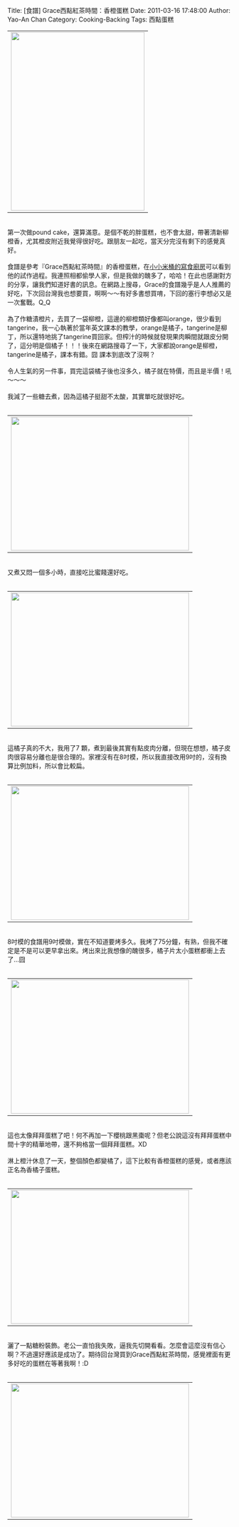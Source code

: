 Title: [食譜] Grace西點紅茶時間：香橙蛋糕
Date: 2011-03-16 17:48:00
Author: Yao-An Chan
Category: Cooking-Backing
Tags: 西點蛋糕


<div class='post'>
<center><table style="width: auto;"><tbody><tr><td><a href="https://picasaweb.google.com/lh/photo/gMe2uW8jNEfBzOGloa3uaA?feat=embedwebsite"><img height="400" src="https://lh3.googleusercontent.com/_mvtDPM7iODU/TXvnclOx_nI/AAAAAAAAJ-s/GGsiyNCFCKc/s400/P1010705.jpg" width="300" /></a></td></tr></tbody></table></center><br />第一次做pound cake，還算滿意。是個不乾的胖蛋糕，也不會太甜，帶著清新柳橙香，尤其橙皮附近我覺得很好吃。跟朋友一起吃，當天分完沒有剩下的感覺真好。<br /><br />食譜是參考『Grace西點紅茶時間』的香橙蛋糕，在<a href="http://www.wretch.cc/blog/mitong/22949269">小小米桶的寫食廚房</a>可以看到他的試作過程。我連照相都偷學人家，但是我做的醜多了，哈哈！在此也感謝對方的分享，讓我們知道好書的訊息。在網路上搜尋，Grace的食譜幾乎是人人推薦的好吃，下次回台灣我也想要買，啊啊～～有好多書想買唷，下回的塞行李想必又是一次奮戰。Q_Q<br /><br />為了作糖漬橙片，去買了一袋柳橙，這邊的柳橙類好像都叫orange，很少看到tangerine，我一心執著於當年英文課本的教學，orange是橘子，tangerine是柳丁，所以還特地挑了tangerine買回家。但榨汁的時候就發現果肉瞬間就跟皮分開了，這分明是個橘子！！！後來在網路搜尋了一下，大家都說orange是柳橙，tangerine是橘子，課本有錯。囧 課本到底改了沒啊？<br /><br />令人生氣的另一件事，買完這袋橘子後也沒多久，橘子就在特價，而且是半價！吼～～～<br /><br />我減了一些糖去煮，因為這橘子挺甜不太酸，其實單吃就很好吃。<br /><br /><center><table style="width: auto;"><tbody><tr><td><a href="https://picasaweb.google.com/lh/photo/Z0hsuQUdrnTlal1uLUxm6w?feat=embedwebsite"><img height="300" src="https://lh5.googleusercontent.com/_mvtDPM7iODU/TXvnZ31qGuI/AAAAAAAAJ-U/2OPPbPHhguU/s400/P1010692.jpg" width="400" /></a></td></tr></tbody></table></center><br />又煮又悶一個多小時，直接吃比蜜餞還好吃。<br /><br /><center><table style="width: auto;"><tbody><tr><td><a href="https://picasaweb.google.com/lh/photo/sMVvNOwWtkY1tEYwHVJ1bA?feat=embedwebsite"><img height="300" src="https://lh6.googleusercontent.com/_mvtDPM7iODU/TXvnavcoMtI/AAAAAAAAJ-c/3vZQExWi15c/s400/P1010695.jpg" width="400" /></a></td></tr></tbody></table></center><br />這橘子真的不大，我用了7 顆，煮到最後其實有點皮肉分離，但現在想想，橘子皮肉很容易分離也是很合理的。家裡沒有在8吋模，所以我直接改用9吋的，沒有換算比例加料，所以會比較扁。<br /><br /><center><table style="width: auto;"><tbody><tr><td><a href="https://picasaweb.google.com/lh/photo/R29y4ucQzqYvVDoRR2FCWQ?feat=embedwebsite"><img height="300" src="https://lh5.googleusercontent.com/_mvtDPM7iODU/TXvnZrSvJQI/AAAAAAAAJ-Q/wV7kPm5-9fc/s400/P1010691.jpg" width="400" /></a></td></tr></tbody></table></center><br />8吋模的食譜用9吋模做，實在不知道要烤多久。我烤了75分鐘，有熟，但我不確定是不是可以更早拿出來。烤出來比我想像的醜很多，橘子片太小蛋糕都衝上去了...囧<br /><br /><center><table style="width: auto;"><tbody><tr><td><a href="https://picasaweb.google.com/lh/photo/LTT3wzsvrw3s4nCkRdvQQA?feat=embedwebsite"><img height="300" src="https://lh4.googleusercontent.com/_mvtDPM7iODU/TXvnb8j5tfI/AAAAAAAAJ-g/NDJQvGvw2V4/s400/P1010697.jpg" width="400" /></a></td></tr></tbody></table></center><br />這也太像拜拜蛋糕了吧！何不再加一下櫻桃跟黑棗呢？但老公說這沒有拜拜蛋糕中間十字的精華地帶，還不夠格當一個拜拜蛋糕。XD<br /><br />淋上橙汁休息了一天，整個顏色都變橘了，這下比較有香橙蛋糕的感覺，或者應該正名為香橘子蛋糕。<br /><br /><center><table style="width: auto;"><tbody><tr><td><a href="https://picasaweb.google.com/lh/photo/gBncrgsb0viZgOVyZgYevg?feat=embedwebsite"><img height="300" src="https://lh6.googleusercontent.com/_mvtDPM7iODU/TXvncEhm7JI/AAAAAAAAJ-o/yWWK2UFq-YA/s400/P1010704.jpg" width="400" /></a></td></tr></tbody></table></center><br />灑了一點糖粉裝飾。老公一直怕我失敗，逼我先切開看看。怎麼會這麼沒有信心啊？不過還好應該是成功了。期待回台灣買到Grace西點紅茶時間，感覺裡面有更多好吃的蛋糕在等著我啊！:D<br /><br /><center><table style="width: auto;"><tbody><tr><td><a href="https://picasaweb.google.com/lh/photo/bCE1-aRYk5o4--yXgdzQTQ?feat=embedwebsite"><img height="300" src="https://lh5.googleusercontent.com/_mvtDPM7iODU/TXvnc2WKoBI/AAAAAAAAJ-w/8Q5yqcpUOpY/s400/P1010707.jpg" width="400" /></a></td></tr></tbody></table></center></div>
